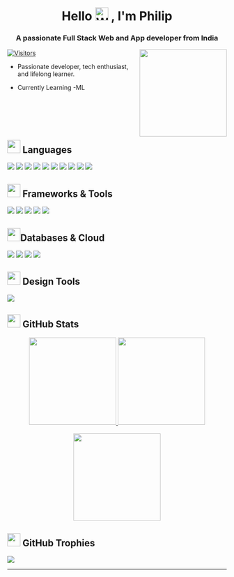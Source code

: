 <h1 align="center">
  Hello <img src="https://media.tenor.com/_rAgn1VgQdIAAAAi/wave.gif" alt="Waving Hand" width="30" /> 
  , I'm Philip
</h1>
<h3 align="center">A passionate Full Stack Web and App developer from India</h3>

[![Visitors](https://api.visitorbadge.io/api/visitors?path=https://github.com/PhilipJohn005&label=Views&labelColor=%232ccce4&countColor=%23222222&style=flat)](https://visitorbadge.io/status?path=https://github.com/PhilipJohn005)
<img src="https://img.freepik.com/premium-photo/coding-website-development_1015293-6182.jpg?w=996" width="200px" align="right">

* Passionate developer, tech enthusiast, and lifelong learner.

* Currently Learning -ML


<br/><br/><br/><br/> 


## <img src="https://i.pinimg.com/originals/b4/13/34/b41334a036d6796c281a6e5cbb36e4b5.gif" width="30"/> **Languages**
![](https://img.shields.io/badge/c-%2300599C.svg?style=for-the-badge&logo=c&logoColor=white) ![](https://img.shields.io/badge/c++-%2300599C.svg?style=for-the-badge&logo=c%2B%2B&logoColor=white) ![](https://img.shields.io/badge/java-%23ED8B00.svg?style=for-the-badge&logo=openjdk&logoColor=white) ![](https://img.shields.io/badge/kotlin-%237F52FF.svg?style=for-the-badge&logo=kotlin&logoColor=white) ![](https://img.shields.io/badge/python-3670A0?style=for-the-badge&logo=python&logoColor=ffdd54) ![](https://img.shields.io/badge/dart-%230175C2.svg?style=for-the-badge&logo=dart&logoColor=white) ![](https://img.shields.io/badge/html5-%23E34F26.svg?style=for-the-badge&logo=html5&logoColor=white) ![](https://img.shields.io/badge/css3-%231572B6.svg?style=for-the-badge&logo=css3&logoColor=white) ![](https://img.shields.io/badge/javascript-%23323330.svg?style=for-the-badge&logo=javascript&logoColor=%23F7DF1E) ![](https://img.shields.io/badge/TypeScript-3178C6.svg?style=for-the-badge&logo=TypeScript&logoColor=white)

## <img src="https://media.tenor.com/KvRIHOyJN-sAAAAj/gears-spinning.gif" width="30"/> **Frameworks & Tools**
![](https://img.shields.io/badge/Android%20Studio-3DDC84.svg?style=for-the-badge&logo=Android-Studio&logoColor=white) ![](https://img.shields.io/badge/Flutter-%2302569B.svg?style=for-the-badge&logo=Flutter&logoColor=white) ![](https://img.shields.io/badge/React%20Native-%2320232a.svg?style=for-the-badge&logo=react&logoColor=%2361DAFB) ![](https://img.shields.io/badge/React-%2320232a.svg?style=for-the-badge&logo=react&logoColor=%2361DAFB) ![](https://img.shields.io/badge/Android-34A853.svg?style=for-the-badge&logo=Android&logoColor=white)

## <img src="https://cdn.pixabay.com/animation/2023/03/27/07/02/07-02-55-525_512.gif" width="30"/>**Databases & Cloud**
![](https://img.shields.io/badge/MongoDB-%234ea94b.svg?style=for-the-badge&logo=mongodb&logoColor=white) ![](https://img.shields.io/badge/MySQL-4479A1.svg?style=for-the-badge&logo=MySQL&logoColor=white) ![](https://img.shields.io/badge/Firebase-%23039BE5.svg?style=for-the-badge&logo=firebase) ![](https://img.shields.io/badge/AWS-%23FF9900.svg?style=for-the-badge&logo=amazon-aws&logoColor=white)

## <img src="https://cdn.glitch.me/project-avatar/78ba4e5b-5ff2-42d0-9ce6-7aafe2d3c594.png?2021-09-07T12:49:58.310Z" width="30"/> **Design Tools**
![](https://img.shields.io/badge/Figma-%23F24E1E.svg?style=for-the-badge&logo=figma&logoColor=white)

## <img src="https://media.tenor.com/LSHKMiRdLggAAAAj/statistics-trending-up.gif" width="30" /> **GitHub Stats**
<div align="center" >
  <a href="https://github.com/PhilipJohn005">
    <img height="200" src="https://github-readme-stats.vercel.app/api?username=PhilipJohn005&theme=algolia&hide_border=false&include_all_commits=false&count_private=false&show_icons=true&rank_icon=github" />
  </a>
  <a href="https://github.com/PhilipJohn005">
    <img height="200" src="https://github-readme-stats.vercel.app/api/top-langs/?username=PhilipJohn005&theme=algolia&hide_border=false&align=center&include_all_commits=false&count_private=false&layout=donut&hide=ShaderLab,CMake&langs_count=6" />
  </a>
</div>
<br>
<div align="center">
  <a href="https://github.com/PhilipJohn005">
    <img height="200" src="https://github-readme-streak-stats.herokuapp.com/?user=PhilipJohn005&theme=algolia&hide_border=false" />
  </a>
</div>

## <img src="https://media.tenor.com/0ENB5HuTH0gAAAAj/trophy-beker.gif" width="30" /> **GitHub Trophies**
![](https://github-profile-trophy.vercel.app/?username=PhilipJohn005&theme=monokai&no-frame=false&no-bg=true&margin-w=4)

---


